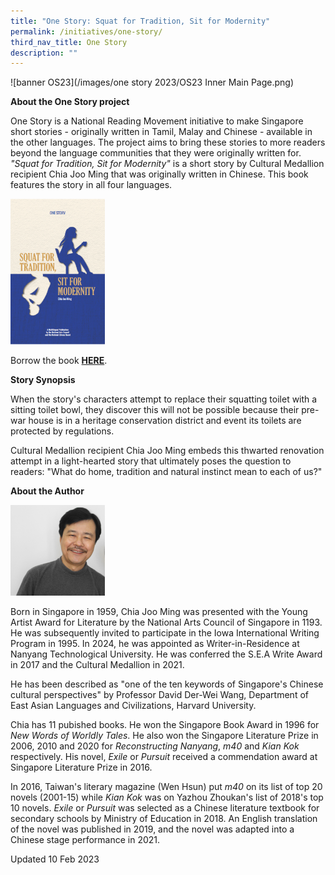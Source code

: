 ```yaml
---
title: "One Story: Squat for Tradition, Sit for Modernity"
permalink: /initiatives/one-story/
third_nav_title: One Story
description: ""
---
```

![banner OS23](/images/one story 2023/OS23 Inner Main Page.png)

**About the One Story project**

One Story is a National Reading Movement initiative to make Singapore short stories - originally written in Tamil, Malay and Chinese - available in the other languages. The project aims to bring these stories to more readers beyond the language communities that they were originally written for. *"Squat for Tradition, Sit for Modernity"* is a short story by Cultural Medallion recipient Chia Joo Ming that was originally written in Chinese. This book features the story in all four languages.

<img src="/images/One Story 2023/OS23Cover.png" style="width:30%" alt="Squat for Tradition Sit for Modernity"/>

Borrow the book **[HERE](https://nlb.overdrive.com/media/9599478)**.



**Story Synopsis**

When the story's characters attempt to replace their squatting toilet with a sitting toilet bowl, they discover this will not be possible because their pre-war house is in a heritage conservation district and event its toilets are protected by regulations.

Cultural Medallion recipient Chia Joo Ming embeds this thwarted renovation attempt in a light-hearted story that ultimately poses the question to readers: "What do home, tradition and natural instinct mean to each of us?"


**About the Author**

<img src="/images/One Story 2023/OS23 CJM.jpg" style="width:30%" alt="Chia Joo Ming"/>

Born in Singapore in 1959, Chia Joo Ming was presented with the Young Artist Award for Literature by the National Arts Council of Singapore in 1193. He was subsequently invited to participate in the Iowa International Writing Program in 1995. In 2024, he was appointed as Writer-in-Residence at Nanyang Technological University. He was conferred the S.E.A Write Award in 2017 and the Cultural Medallion in 2021.

He has been described as "one of the ten keywords of Singapore's Chinese cultural perspectives" by Professor David Der-Wei Wang, Department of East Asian Languages and Civilizations, Harvard University.

Chia has 11 pubished books. He won the Singapore Book Award in 1996 for *New Words of Worldly Tales*. He also won the Singapore Literature Prize in 2006, 2010 and 2020 for *Reconstructing Nanyang*, *m40* and *Kian Kok* respectively. His novel, *Exile* or *Pursuit* received a commendation award at Singapore Literature Prize in 2016.

In 2016, Taiwan's literary magazine (Wen Hsun) put *m40* on its list of top 20 novels (2001-15) while *Kian Kok* was on Yazhou Zhoukan's list of 2018's top 10 novels. *Exile* or *Pursuit* was selected as a Chinese literature textbook for secondary schools by Ministry of Education in 2018. An English translation of the novel was published in 2019, and the novel was adapted into a Chinese stage performance in 2021.






Updated 10 Feb 2023